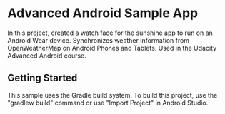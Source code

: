 Advanced Android Sample App
===================================

In this project, created a watch face for the sunshine app to run on an Android Wear device. Synchronizes weather information from OpenWeatherMap on Android Phones and Tablets. Used in the Udacity Advanced Android course.


Getting Started
---------------
This sample uses the Gradle build system.  To build this project, use the
"gradlew build" command or use "Import Project" in Android Studio.



